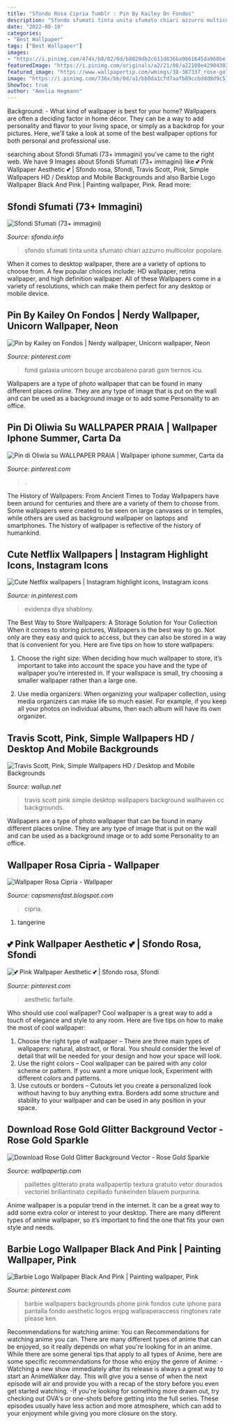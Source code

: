 ```yaml
---
title: "Sfondo Rosa Cipria Tumblr : Pin By Kailey On Fondos"
description: "Sfondo sfumati tinta unita sfumato chiari azzurro multicolor popolare"
date: "2022-08-19"
categories:
- "Best Wallpaper"
tags: ["Best Wallpaper"]
images:
- "https://i.pinimg.com/474x/b8/02/0d/b8020db2c611d836ba9861645da960be.jpg"
featuredImage: "https://i.pinimg.com/originals/a2/21/08/a22108e42904302a6eecd0cbef46ea80.jpg"
featured_image: "https://www.wallpapertip.com/wmimgs/38-387337_rose-gold-glitter-background-vector-rose-gold-sparkle.jpg"
image: "https://i.pinimg.com/736x/bb/0d/a1/bb0da1cfd7aafb89ccbddd8d9c513021.jpg"
ShowToc: true
author: "Amelia Hegmann"
---
```



Background: - What kind of wallpaper is best for your home?
Wallpapers are often a deciding factor in home décor. They can be a way to add personality and flavor to your living space, or simply as a backdrop for your pictures. Here, we'll take a look at some of the best wallpaper options for both personal and professional use.

	

		
searching about Sfondi Sfumati (73+ immagini) you've came to the right web. We have 9 Images about Sfondi Sfumati (73+ immagini) like 💕 Pink Wallpaper Aesthetic 💕 | Sfondo rosa, Sfondi, Travis Scott, Pink, Simple Wallpapers HD / Desktop and Mobile Backgrounds and also Barbie Logo Wallpaper Black And Pink | Painting wallpaper, Pink. Read more:
		
    
## Sfondi Sfumati (73+ Immagini)

<img loading=lazy src="https://sfondo.info/i/original/e/1/6/12255.jpg" onerror="this.onerror=null;this.src='https://tse2.mm.bing.net/th?id=OIP.Dn_1DnV7bnDkx9EucopGygHaEo&amp;pid=15.1';" alt="Sfondi Sfumati (73+ immagini)">

_Source: sfondo.info_

>sfondo sfumati tinta unita sfumato chiari azzurro multicolor popolare. 

	

When it comes to desktop wallpaper, there are a variety of options to choose from. A few popular choices include: HD wallpaper, retina wallpaper, and high definition wallpaper. All of these Wallpapers come in a variety of resolutions, which can make them perfect for any desktop or mobile device. 

    
## Pin By Kailey On Fondos | Nerdy Wallpaper, Unicorn Wallpaper, Neon

<img loading=lazy src="https://i.pinimg.com/originals/a2/21/08/a22108e42904302a6eecd0cbef46ea80.jpg" onerror="this.onerror=null;this.src='https://tse3.mm.bing.net/th?id=OIP.xk-havYq-9xpe1TW6c1jpQHaL5&amp;pid=15.1';" alt="Pin by Kailey on Fondos | Nerdy wallpaper, Unicorn wallpaper, Neon">

_Source: pinterest.com_

>fond galaxia unicorn bouge arcobaleno parati gsm tiernos icu. 

	



Wallpapers are a type of photo wallpaper that can be found in many different places online. They are any type of image that is put on the wall and can be used as a background image or to add some Personality to an office.

    
## Pin Di Oliwia Su WALLPAPER PRAIA | Wallpaper Iphone Summer, Carta Da

<img loading=lazy src="https://i.pinimg.com/736x/ff/bf/09/ffbf09b3085fa508e231abc3b6960678.jpg" onerror="this.onerror=null;this.src='https://tse4.mm.bing.net/th?id=OIP.5XqOLKdqvFlkyD4jBExGsQHaNL&amp;pid=15.1';" alt="Pin di Oliwia su WALLPAPER PRAIA | Wallpaper iphone summer, Carta da">

_Source: pinterest.com_

>. 

	

The History of Wallpapers: From Ancient Times to Today
Wallpapers have been around for centuries and there are a variety of them to choose from. Some wallpapers were created to be seen on large canvases or in temples, while others are used as background wallpaper on laptops and smartphones. The history of wallpaper is reflective of the history of humankind.

    
## Cute Netflix Wallpapers | Instagram Highlight Icons, Instagram Icons

<img loading=lazy src="https://i.pinimg.com/736x/bb/7a/b8/bb7ab895cc0d6c907bd683feb1d4bed3.jpg" onerror="this.onerror=null;this.src='https://tse1.mm.bing.net/th?id=OIP.r8rZlUTFzUQiNMR8Cf3RaAHaMB&amp;pid=15.1';" alt="Cute Netflix wallpapers | Instagram highlight icons, Instagram icons">

_Source: in.pinterest.com_

>evidenza dlya shablony. 

	

The Best Way to Store Wallpapers: A Storage Solution for Your Collection
When it comes to storing pictures, Wallpapers is the best way to go. Not only are they easy and quick to access, but they can also be stored in a way that is convenient for you. Here are five tips on how to store wallpapers:
1) Choose the right size: When deciding how much wallpaper to store, it’s important to take into account the space you have and the type of wallpaper you’re interested in. If your wallspace is small, try choosing a smaller wallpaper rather than a large one.

2) Use media organizers: When organizing your wallpaper collection, using media organizers can make life so much easier. For example, if you keep all your photos on individual albums, then each album will have its own organizer.

    
## Travis Scott, Pink, Simple Wallpapers HD / Desktop And Mobile Backgrounds

<img loading=lazy src="https://wallup.net/wp-content/uploads/2018/03/23/559291-Travis_Scott-pink-simple.jpg" onerror="this.onerror=null;this.src='https://tse4.mm.bing.net/th?id=OIP.3FARih_rLRm_cIx6cC8z7QHaEK&amp;pid=15.1';" alt="Travis Scott, Pink, Simple Wallpapers HD / Desktop and Mobile Backgrounds">

_Source: wallup.net_

>travis scott pink simple desktop wallpapers background wallhaven cc backgrounds. 

	



Wallpapers are a type of photo wallpaper that can be found in many different places online. They are any type of image that is put on the wall and can be used as a background image or to add some Personality to an office.

    
## Wallpaper Rosa Cipria - Wallpaper

<img loading=lazy src="https://i.pinimg.com/474x/b8/02/0d/b8020db2c611d836ba9861645da960be.jpg" onerror="this.onerror=null;this.src='https://tse3.mm.bing.net/th?id=OIP.ZcSKpzovqaJZkcXHuajYFAAAAA&amp;pid=15.1';" alt="Wallpaper Rosa Cipria - Wallpaper">

_Source: capsmensfast.blogspot.com_

>cipria. 

	

1. tangerine 

    
## 💕 Pink Wallpaper Aesthetic 💕 | Sfondo Rosa, Sfondi

<img loading=lazy src="https://i.pinimg.com/736x/bb/0d/a1/bb0da1cfd7aafb89ccbddd8d9c513021.jpg" onerror="this.onerror=null;this.src='https://tse4.mm.bing.net/th?id=OIP.D2yqNlWD5sFPDHfaDNdPAwHaNL&amp;pid=15.1';" alt="💕 Pink Wallpaper Aesthetic 💕 | Sfondo rosa, Sfondi">

_Source: pinterest.com_

>aesthetic farfalle. 

	

Who should use cool wallpaper?
Cool wallpaper is a great way to add a touch of elegance and style to any room. Here are five tips on how to make the most of cool wallpaper: 
1) Choose the right type of wallpaper – There are three main types of wallpapers: natural, abstract, or floral. You should consider the level of detail that will be needed for your design and how your space will look. 
2) Use the right colors – Cool wallpaper can be paired with any color scheme or pattern. If you want a more unique look, Experiment with different colors and patterns. 
3) Use cutouts or borders – Cutouts let you create a personalized look without having to buy anything extra. Borders add some structure and stability to your wallpaper and can be used in any position in your space.

    
## Download Rose Gold Glitter Background Vector - Rose Gold Sparkle

<img loading=lazy src="https://www.wallpapertip.com/wmimgs/38-387337_rose-gold-glitter-background-vector-rose-gold-sparkle.jpg" onerror="this.onerror=null;this.src='https://tse2.mm.bing.net/th?id=OIP.O4kAyf91z1yCboX5TnsMLgHaHa&amp;pid=15.1';" alt="Download Rose Gold Glitter Background Vector - Rose Gold Sparkle">

_Source: wallpapertip.com_

>paillettes glitterato prata wallpapertip textura gratuito vetor dourados vectoriel brillantinato cepillado funkelnden blauem purpurina. 

	

Anime wallpaper is a popular trend in the internet. It can be a great way to add some extra color or interest to your desktop. There are many different types of anime wallpaper, so it’s important to find the one that fits your own style and needs.

    
## Barbie Logo Wallpaper Black And Pink | Painting Wallpaper, Pink

<img loading=lazy src="https://i.pinimg.com/736x/e2/28/30/e228301e4729422f8a26de3326f3ded9.jpg" onerror="this.onerror=null;this.src='https://tse1.mm.bing.net/th?id=OIP.59bAIpsD4x15uUvCXocD3gHaNK&amp;pid=15.1';" alt="Barbie Logo Wallpaper Black And Pink | Painting wallpaper, Pink">

_Source: pinterest.com_

>barbie wallpapers backgrounds phone pink fondos cute iphone para pantalla fondo aesthetic logos enjpg wallpaperaccess ringtones rate please ken. 

	

Recommendations for watching anime: You can
Recommendations for watching anime you can. There are many different types of anime that can be enjoyed, so it really depends on what you're looking for in an anime. While there are some general tips that apply to all types of Anime, here are some specific recommendations for those who enjoy the genre of Anime: 
-Watching a new show immediately after its release is always a great way to start an AnimeWalker day. This will give you a sense of when the next episode will air and provide you with a recap of the story before you even get started watching. 
-If you're looking for something more drawn out, try checking out OVA's or one-shots before getting into the full series. These episodes usually have less action and more atmosphere, which can add to your enjoyment while giving you more closure on the story.

